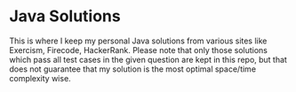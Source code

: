 # Java Solutions

This is where I keep my personal Java solutions from various sites like Exercism, Firecode, HackerRank. Please note that only those solutions which pass all test cases in the given question are kept in this repo, but that does not guarantee that my solution is the most optimal space/time complexity wise.

